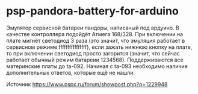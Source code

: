 # psp-pandora-battery-for-arduino

Эмулятор сервисной батареи пандоры, написаный под ардуино. В качестве контроллера подойдёт Атмега 168/328. 
При включении на плате мигнёт светодиод 3 раза (это значит, что эмуляция работает в сервисном режиме ffffffffffffffff), если зажать нижнюю кнопку на плате, то при включении 
светодиод просто загорится (значит, что сейчас работает обычный режим батареии 1234568). Поддерживаются все материнские платы до ta-092. Начиная с ta-093 необходимо наличие 
дополнительных ответов, которые ещё не нашли.

Источник https://www.pspx.ru/forum/showpost.php?p=1229948
